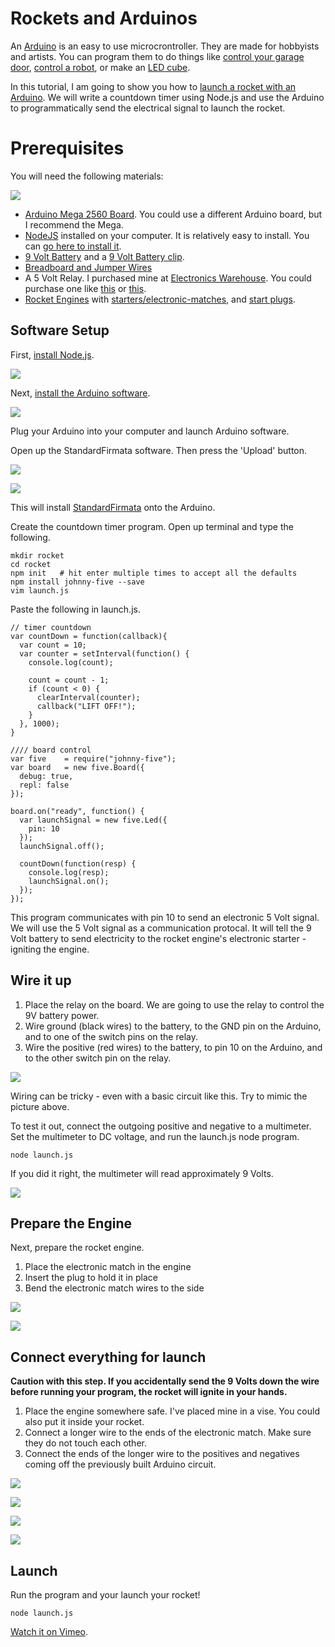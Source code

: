 # Rockets and Arduinos

An [Arduino](http://www.arduino.cc/) is an easy to use microcrontroller. They are made for hobbyists and artists. You can program them to do things like [control your garage door](http://www.instructables.com/id/Garage-Door-Opener-with-iphone-Arduino-project/), [control a robot](http://makezine.com/projects/build-your-own-arduino-controlled-robot/), or make an [LED cube](http://www.instructables.com/id/Led-Cube-8x8x8/).

In this tutorial, I am going to show you how to [launch a rocket with an Arduino](https://vimeo.com/89754340). We will write a countdown timer using Node.js and use the Arduino to programmatically send the electrical signal to launch the rocket.
  
# Prerequisites 

You will need the following materials:

![](https://raw.githubusercontent.com/scottmotte/writings/master/images/rockets-arduinos-5.jpg)

* [Arduino Mega 2560 Board](http://www.amazon.com/Arduino-MEGA-2560-Board-R3/dp/B006UTBDGA/ref=sr_1_2?srs=2582406011&ie=UTF8&qid=1395423966&sr=8-2&keywords=arduino+mega). You could use a different Arduino board, but I recommend the Mega.
* [NodeJS](http://nodejs.org) installed on your computer. It is relatively easy to install. You can [go here to install it](http://nodejs.org).
* [9 Volt Battery](http://www.amazon.com/Duracell-Alkaline-Batteries-Coppertop-Pack/dp/B004DE54AA/ref=sr_1_2?ie=UTF8&qid=1395426261&sr=8-2&keywords=9+volt+battery) and a [9 Volt Battery clip](http://www.amazon.com/Gino-Battery-Connectors-Buckle-Cable/dp/B00E0KG9DI/ref=sr_1_2?s=electronics&ie=UTF8&qid=1395426586&sr=1-2&keywords=9+volt+wire).
* [Breadboard and Jumper Wires](http://www.amazon.com/microtivity-IB401-400-point-Experiment-Breadboard/dp/B004RXKWDQ/ref=sr_1_1?ie=UTF8&qid=1395426281&sr=8-1&keywords=bread+board)
* A 5 Volt Relay. I purchased mine at [Electronics Warehouse](http://4sq.com/bIWGYa). You could purchase one like [this](http://www.amazon.com/Amico-Coil-Power-Relays-HHC66A-1Z-12VDC/dp/B008MU206C/ref=sr_1_1?ie=UTF8&qid=1395426328&sr=8-1&keywords=5+volt+relay) or [this](http://www.amazon.com/RobotGeek-RG-RELAY-Relay/dp/B00IS9I49Y/ref=sr_1_5?ie=UTF8&qid=1395426336&sr=8-5&keywords=5+volt+relay+arduino).
* [Rocket Engines](http://www.amazon.com/Estes-B4-4-Engine-Pack-3-Each/dp/B000QUXP3S/ref=sr_1_1?ie=UTF8&qid=1395426643&sr=8-1&keywords=rocket+engine) with [starters/electronic-matches](http://www.amazon.com/Estes-B4-4-Engine-Pack-3-Each/dp/B000QUXP3S/ref=sr_1_1?ie=UTF8&qid=1395426643&sr=8-1&keywords=rocket+engine), and [start plugs](http://www.amazon.com/Estes-B4-4-Engine-Pack-3-Each/dp/B000QUXP3S/ref=sr_1_1?ie=UTF8&qid=1395426643&sr=8-1&keywords=rocket+engine). 

## Software Setup

First, [install Node.js](http://nodejs.org/).

![](https://raw.githubusercontent.com/scottmotte/writings/master/images/rockets-arduinos-2.jpg)

Next, [install the Arduino software](http://arduino.cc/en/main/software#.UyyMs61dVIs).

![](https://raw.githubusercontent.com/scottmotte/writings/master/images/rockets-arduinos-1.jpg)

Plug your Arduino into your computer and launch Arduino software. 

Open up the StandardFirmata software. Then press the 'Upload' button.

![](https://raw.githubusercontent.com/scottmotte/writings/master/images/rockets-arduinos-3.jpg)

![](https://raw.githubusercontent.com/scottmotte/writings/master/images/rockets-arduinos-4.jpg)

This will install [StandardFirmata](http://firmata.org/wiki/Main_Page) onto the Arduino.

Create the countdown timer program. Open up terminal and type the following.

```
mkdir rocket
cd rocket
npm init   # hit enter multiple times to accept all the defaults
npm install johnny-five --save
vim launch.js
```

Paste the following in launch.js.

```
// timer countdown
var countDown = function(callback){
  var count = 10;
  var counter = setInterval(function() {
    console.log(count);

    count = count - 1;
    if (count < 0) {
      clearInterval(counter);
      callback("LIFT OFF!");
    }
  }, 1000);
}

//// board control
var five    = require("johnny-five");
var board   = new five.Board({
  debug: true,
  repl: false
});

board.on("ready", function() {
  var launchSignal = new five.Led({
    pin: 10
  });
  launchSignal.off();

  countDown(function(resp) {
    console.log(resp);
    launchSignal.on();
  });
});
```

This program communicates with pin 10 to send an electronic 5 Volt signal. We will use the 5 Volt signal as a communication protocal. It will tell the 9 Volt battery to send electricity to the rocket engine's electronic starter - igniting the engine. 

## Wire it up


1. Place the relay on the board. We are going to use the relay to control the 9V battery power. 
2. Wire ground (black wires) to the battery, to the GND pin on the Arduino, and to one of the switch pins on the relay. 
3. Wire the positive (red wires) to the battery, to pin 10 on the Arduino, and to the other switch pin on the relay. 

![](https://raw.githubusercontent.com/scottmotte/writings/master/images/rockets-arduinos-6.jpg)

Wiring can be tricky - even with a basic circuit like this. Try to mimic the picture above. 

To test it out, connect the outgoing positive and negative to a multimeter. Set the multimeter to DC voltage, and run the launch.js node program.

```
node launch.js
```

If you did it right, the multimeter will read approximately 9 Volts.

![](https://raw.githubusercontent.com/scottmotte/writings/master/images/rockets-arduinos-7.jpg)

## Prepare the Engine

Next, prepare the rocket engine. 

1. Place the electronic match in the engine
2. Insert the plug to hold it in place 
3. Bend the electronic match wires to the side

![](https://raw.githubusercontent.com/scottmotte/writings/master/images/rockets-arduinos-8.jpg)

![](https://raw.githubusercontent.com/scottmotte/writings/master/images/rockets-arduinos-9.jpg)

## Connect everything for launch

**Caution with this step. If you accidentally send the 9 Volts down the wire before running your program, the rocket will ignite in your hands.**

1. Place the engine somewhere safe. I've placed mine in a vise. You could also put it inside your rocket. 
2. Connect a longer wire to the ends of the electronic match. Make sure they do not touch each other.
3. Connect the ends of the longer wire to the positives and negatives coming off the previously built Arduino circuit.

![](https://raw.githubusercontent.com/scottmotte/writings/master/images/rockets-arduinos-10.jpg)

![](https://raw.githubusercontent.com/scottmotte/writings/master/images/rockets-arduinos-11.jpg)

![](https://raw.githubusercontent.com/scottmotte/writings/master/images/rockets-arduinos-12.jpg)

![](https://raw.githubusercontent.com/scottmotte/writings/master/images/rockets-arduinos-13.jpg)

## Launch

Run the program and your launch your rocket!

```
node launch.js
```
 
[Watch it on Vimeo](https://vimeo.com/89754340).


